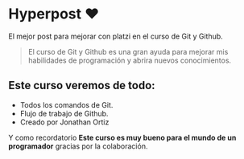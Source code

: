 # Hyperpost ❤️
El mejor post para mejorar con platzi en el curso de Git y Github.
>El curso de Git y Github es una gran ayuda para mejorar mis habilidades de programación y abrira nuevos conocimientos.

## Este curso veremos de todo:
- Todos los comandos de Git.
- Flujo de trabajo de Github.
- Creado por Jonathan Ortiz

Y como recordatorio **Este curso es muy bueno para el mundo de un programador** gracias por la colaboración.